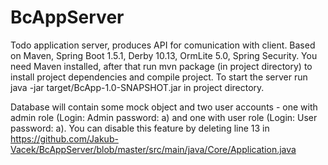 # BcAppServer
Todo application server, produces API for comunication with client.
Based on  Maven, Spring Boot 1.5.1, Derby 10.13, OrmLite 5.0, Spring Security. You need Maven installed, after that run mvn package (in project directory) to install project dependencies and compile project. To start the server run java -jar target/BcApp-1.0-SNAPSHOT.jar in project directory.

Database will contain some mock object and two user accounts - one with admin role (Login: Admin password: a) 
and one with user role (Login: User password: a). You can disable this feature by deleting line 13 in https://github.com/Jakub-Vacek/BcAppServer/blob/master/src/main/java/Core/Application.java 

